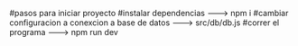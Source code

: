 #pasos para iniciar proyecto
#instalar dependencias ---> npm i
#cambiar configuracion a conexcion a base de datos ---> src/db/db.js
#correr el programa ---> npm run dev